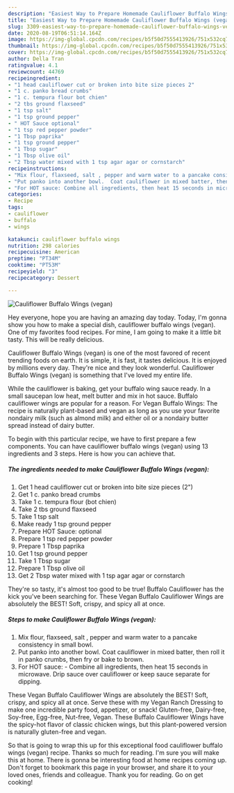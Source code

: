 ```yaml
---
description: "Easiest Way to Prepare Homemade Cauliflower Buffalo Wings (vegan)"
title: "Easiest Way to Prepare Homemade Cauliflower Buffalo Wings (vegan)"
slug: 3309-easiest-way-to-prepare-homemade-cauliflower-buffalo-wings-vegan
date: 2020-08-19T06:51:14.164Z
image: https://img-global.cpcdn.com/recipes/b5f50d7555413926/751x532cq70/cauliflower-buffalo-wings-vegan-recipe-main-photo.jpg
thumbnail: https://img-global.cpcdn.com/recipes/b5f50d7555413926/751x532cq70/cauliflower-buffalo-wings-vegan-recipe-main-photo.jpg
cover: https://img-global.cpcdn.com/recipes/b5f50d7555413926/751x532cq70/cauliflower-buffalo-wings-vegan-recipe-main-photo.jpg
author: Della Tran
ratingvalue: 4.1
reviewcount: 44769
recipeingredient:
- "1 head cauliflower cut or broken into bite size pieces 2"
- "1 c. panko bread crumbs"
- "1 c. tempura flour bot chien"
- "2 tbs ground flaxseed"
- "1 tsp salt"
- "1 tsp ground pepper"
- " HOT Sauce optional"
- "1 tsp red pepper powder"
- "1 Tbsp paprika"
- "1 tsp ground pepper"
- "1 Tbsp sugar"
- "1 Tbsp olive oil"
- "2 Tbsp water mixed with 1 tsp agar agar or cornstarch"
recipeinstructions:
- "Mix flour, flaxseed, salt , pepper and warm water to a pancake consistency in small bowl."
- "Put panko into another bowl.  Coat cauliflower in mixed batter, then roll it in panko crumbs, then fry or bake to brown."
- "For HOT sauce: Combine all ingredients, then heat 15 seconds in microwave. Drip sauce over cauliflower or keep sauce separate for dipping."
categories:
- Recipe
tags:
- cauliflower
- buffalo
- wings

katakunci: cauliflower buffalo wings 
nutrition: 298 calories
recipecuisine: American
preptime: "PT34M"
cooktime: "PT53M"
recipeyield: "3"
recipecategory: Dessert

---
```



![Cauliflower Buffalo Wings (vegan)](https://img-global.cpcdn.com/recipes/b5f50d7555413926/751x532cq70/cauliflower-buffalo-wings-vegan-recipe-main-photo.jpg)

Hey everyone, hope you are having an amazing day today. Today, I'm gonna show you how to make a special dish, cauliflower buffalo wings (vegan). One of my favorites food recipes. For mine, I am going to make it a little bit tasty. This will be really delicious.

Cauliflower Buffalo Wings (vegan) is one of the most favored of recent trending foods on earth. It is simple, it is fast, it tastes delicious. It is enjoyed by millions every day. They're nice and they look wonderful. Cauliflower Buffalo Wings (vegan) is something that I've loved my entire life.

While the cauliflower is baking, get your buffalo wing sauce ready. In a small saucepan low heat, melt butter and mix in hot sauce. Buffalo cauliflower wings are popular for a reason. For Vegan Buffalo Wings: The recipe is naturally plant-based and vegan as long as you use your favorite nondairy milk (such as almond milk) and either oil or a nondairy butter spread instead of dairy butter.


To begin with this particular recipe, we have to first prepare a few components. You can have cauliflower buffalo wings (vegan) using 13 ingredients and 3 steps. Here is how you can achieve that.

<!--inarticleads1-->

##### The ingredients needed to make Cauliflower Buffalo Wings (vegan):

1. Get 1 head cauliflower cut or broken into bite size pieces (2&#34;)
1. Get 1 c. panko bread crumbs
1. Take 1 c. tempura flour (bot chien)
1. Take 2 tbs ground flaxseed
1. Take 1 tsp salt
1. Make ready 1 tsp ground pepper
1. Prepare  HOT Sauce: optional
1. Prepare 1 tsp red pepper powder
1. Prepare 1 Tbsp paprika
1. Get 1 tsp ground pepper
1. Take 1 Tbsp sugar
1. Prepare 1 Tbsp olive oil
1. Get 2 Tbsp water mixed with 1 tsp agar agar or cornstarch


They&#39;re so tasty, it&#39;s almost too good to be true! Buffalo Cauliflower has the kick you&#39;ve been searching for. These Vegan Buffalo Cauliflower Wings are absolutely the BEST! Soft, crispy, and spicy all at once. 

<!--inarticleads2-->

##### Steps to make Cauliflower Buffalo Wings (vegan):

1. Mix flour, flaxseed, salt , pepper and warm water to a pancake consistency in small bowl.
1. Put panko into another bowl.  Coat cauliflower in mixed batter, then roll it in panko crumbs, then fry or bake to brown.
1. For HOT sauce: - Combine all ingredients, then heat 15 seconds in microwave. Drip sauce over cauliflower or keep sauce separate for dipping.


These Vegan Buffalo Cauliflower Wings are absolutely the BEST! Soft, crispy, and spicy all at once. Serve these with my Vegan Ranch Dressing to make one incredible party food, appetizer, or snack! Gluten-free, Dairy-free, Soy-free, Egg-free, Nut-free, Vegan. These Buffalo Cauliflower Wings have the spicy-hot flavor of classic chicken wings, but this plant-powered version is naturally gluten-free and vegan. 

So that is going to wrap this up for this exceptional food cauliflower buffalo wings (vegan) recipe. Thanks so much for reading. I'm sure you will make this at home. There is gonna be interesting food at home recipes coming up. Don't forget to bookmark this page in your browser, and share it to your loved ones, friends and colleague. Thank you for reading. Go on get cooking!
